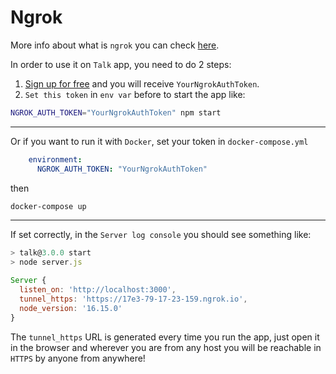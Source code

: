 # Ngrok

More info about what is `ngrok` you can check [here](https://ngrok.com/).

In order to use it on `Talk` app, you need to do 2 steps:

1. [Sign up for free](https://ngrok.com) and you will receive `YourNgrokAuthToken`.
2. `Set this token` in `env var` before to start the app like:

```bash
NGROK_AUTH_TOKEN="YourNgrokAuthToken" npm start
```

---

Or if you want to run it with `Docker`, set your token in `docker-compose.yml`

```yaml
    environment:
      NGROK_AUTH_TOKEN: "YourNgrokAuthToken"
```

then

```bash
docker-compose up
```

---

If set correctly, in the `Server log console` you should see something like:

```js
> talk@3.0.0 start
> node server.js

Server {
  listen_on: 'http://localhost:3000',
  tunnel_https: 'https://17e3-79-17-23-159.ngrok.io',
  node_version: '16.15.0'
}
```

The `tunnel_https` URL is generated every time you run the app, just open it in the browser and wherever you are from any host you will be reachable in `HTTPS` by anyone from anywhere!
